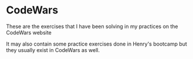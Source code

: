 # CodeWars

These are the exercises that I have been solving in my practices on the CodeWars website

It may also contain some practice exercises done in Henry's bootcamp but they usually exist in CodeWars as well.
